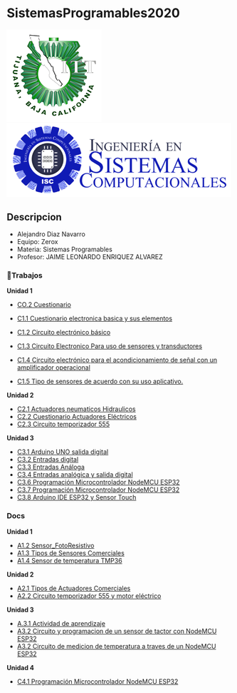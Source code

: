 # SistemasProgramables2020
![Tec](img/tec.png)
![Sistemas](img/Sistemas.png)

## Descripcion
* Alejandro Diaz Navarro
* Equipo: Zerox
* Materia: Sistemas Programables
* Profesor: JAIME LEONARDO ENRIQUEZ ALVAREZ
### :green_book:Trabajos
**Unidad 1**
* [CO.2 Cuestionario](/Trabajos/CO.2_AlejandroDiazNavarro_Zerox.md)
* [C1.1 Cuestionario electronica basica y sus elementos](Trabajos/C1.1_AlejandroDiazNavarro_Zerox.md)
* [C1.2 Circuito electrónico básico](/Trabajos/C1.2-AlejandroDiazNavarro_Zerox.md)
* [C1.3 Circuito Electronico Para uso de sensores y transductores](Trabajos/C1.3_AlejandroDiazNavarro_Zerox.md)
* [C1.4 Circuito electrónico para el acondicionamiento de señal con un amplificador operacional](Trabajos/C1.4_AlejandroDiazNavarro_Zerox.md)

* [C1.5 Tipo de sensores de acuerdo con su uso aplicativo.](/Trabajos/C1.5_AlejandroDiazNavarro_Zerox.md)

**Unidad 2**
* [C2.1 Actuadores neumaticos Hidraulicos](/Trabajos/C2.1_AlejandroDiazNavarro_Zerox.md)
* [C2.2 Cuestionario Actuadores Eléctricos](/Trabajos/C2.2_AlejandroDiazNavarro_Zerox.md)
* [C2.3 Circuito temporizador 555](/Trabajos/C2.3_AlejandroDiazNavarro_Zerox.md)

**Unidad 3**
* [C3.1 Arduino UNO salida digital](Trabajos/C3.1_AlejandroDiazNavarro_Zerox.md)
* [C3.2 Entradas digital](Trabajos/C3.2_AlejandroDiazNavarro_Zerox.md)
* [C3.3 Entradas Análoga](Trabajos/C3.3_AlejandroDiazNavarro_Zerox.md)
* [C3.4 Entradas analógica y salida digital](Trabajos/C3.4_AlejandroDiazNavarro_Zerox.md)
* [C3.6 Programación Microcontrolador NodeMCU ESP32](Trabajos/C3.6_AlejandroDiazNavarro_Zerox.md)
* [C3.7 Programación Microcontrolador NodeMCU ESP32](Trabajos/C3.7_AlejandroDiazNavarro_Zerox.md)
* [C3.8 Arduino IDE ESP32 y Sensor Touch](/Trabajos/C3.8_AlejandroDiazNavarro_Zerox.md)

### Docs
**Unidad 1**
* [A1.2 Sensor_FotoResistivo](Trabajos/A1.2.AlejandroDiazNavarro_Zerox.md)
* [A1.3 Tipos de Sensores Comerciales](/Trabajos/A1.3_AlejandroDiazNavarro_Zerox.md)
* [A1.4 Sensor de temperatura TMP36](/Trabajos/A1.4_AlejandroDiazNavarro_Zerox.md)
  
 **Unidad 2**
  * [A2.1 Tipos de Actuadores Comerciales](/Trabajos/A2.1_AlejandroDiazNavarro_Zerox.md)
  * [A2.2 Circuito temporizador 555 y motor eléctrico](Trabajos/A2.2_AlejandroDiazNavarro_Zerox.md)

**Unidad 3**
* [A.3.1 Actividad de aprendizaje](Trabajos/A3.1_AlejandroDiazNavarro_Zerox.md)
* [A3.2 Circuito y programacion de un sensor de tactor con NodeMCU ESP32](/Trabajos/A3.2_AlejandroDiazNavarro_Zerox.md)
* [A3.2 Circuito de medicion de temperatura a traves de un NodeMCU ESP32](/Trabajos/A3.3_AlejandroDiazNavarro_Zerox.md)

**Unidad 4**
* [C4.1 Programación Microcontrolador NodeMCU ESP32](Trabajos/C4.1_AlejandroDiazNavarro.md)